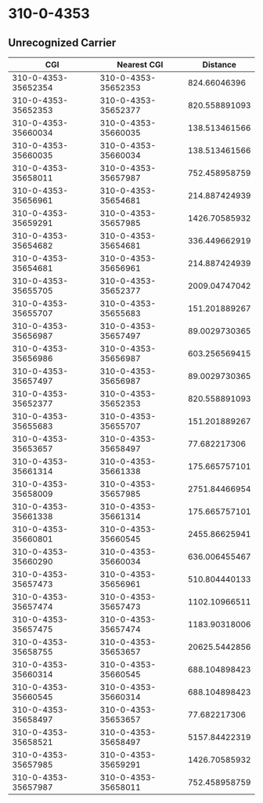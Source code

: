 # 310-0-4353
## Unrecognized Carrier


| CGI | Nearest CGI | Distance |
|-----|-------------|----------|
| 310-0-4353-35652354 | 310-0-4353-35652353 | 824.66046396 |
| 310-0-4353-35652353 | 310-0-4353-35652377 | 820.558891093 |
| 310-0-4353-35660034 | 310-0-4353-35660035 | 138.513461566 |
| 310-0-4353-35660035 | 310-0-4353-35660034 | 138.513461566 |
| 310-0-4353-35658011 | 310-0-4353-35657987 | 752.458958759 |
| 310-0-4353-35656961 | 310-0-4353-35654681 | 214.887424939 |
| 310-0-4353-35659291 | 310-0-4353-35657985 | 1426.70585932 |
| 310-0-4353-35654682 | 310-0-4353-35654681 | 336.449662919 |
| 310-0-4353-35654681 | 310-0-4353-35656961 | 214.887424939 |
| 310-0-4353-35655705 | 310-0-4353-35652377 | 2009.04747042 |
| 310-0-4353-35655707 | 310-0-4353-35655683 | 151.201889267 |
| 310-0-4353-35656987 | 310-0-4353-35657497 | 89.0029730365 |
| 310-0-4353-35656986 | 310-0-4353-35656987 | 603.256569415 |
| 310-0-4353-35657497 | 310-0-4353-35656987 | 89.0029730365 |
| 310-0-4353-35652377 | 310-0-4353-35652353 | 820.558891093 |
| 310-0-4353-35655683 | 310-0-4353-35655707 | 151.201889267 |
| 310-0-4353-35653657 | 310-0-4353-35658497 | 77.682217306 |
| 310-0-4353-35661314 | 310-0-4353-35661338 | 175.665757101 |
| 310-0-4353-35658009 | 310-0-4353-35657985 | 2751.84466954 |
| 310-0-4353-35661338 | 310-0-4353-35661314 | 175.665757101 |
| 310-0-4353-35660801 | 310-0-4353-35660545 | 2455.86625941 |
| 310-0-4353-35660290 | 310-0-4353-35660034 | 636.006455467 |
| 310-0-4353-35657473 | 310-0-4353-35656961 | 510.804440133 |
| 310-0-4353-35657474 | 310-0-4353-35657473 | 1102.10966511 |
| 310-0-4353-35657475 | 310-0-4353-35657474 | 1183.90318006 |
| 310-0-4353-35658755 | 310-0-4353-35653657 | 20625.5442856 |
| 310-0-4353-35660314 | 310-0-4353-35660545 | 688.104898423 |
| 310-0-4353-35660545 | 310-0-4353-35660314 | 688.104898423 |
| 310-0-4353-35658497 | 310-0-4353-35653657 | 77.682217306 |
| 310-0-4353-35658521 | 310-0-4353-35658497 | 5157.84422319 |
| 310-0-4353-35657985 | 310-0-4353-35659291 | 1426.70585932 |
| 310-0-4353-35657987 | 310-0-4353-35658011 | 752.458958759 |
